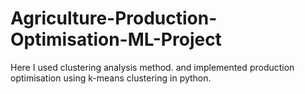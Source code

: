 # Agriculture-Production-Optimisation-ML-Project


Here I used clustering analysis method. and implemented production optimisation using k-means clustering in python.
